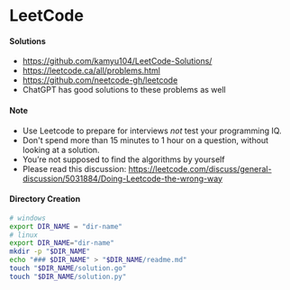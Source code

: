 # LeetCode

#### Solutions
* https://github.com/kamyu104/LeetCode-Solutions/
* https://leetcode.ca/all/problems.html
* https://github.com/neetcode-gh/leetcode
* ChatGPT has good solutions to these problems as well


#### Note

* Use Leetcode to prepare for interviews *not* test your programming IQ.
* Don't spend more than 15 minutes to 1 hour on a question, without looking at a solution.
* You’re not supposed to find the algorithms by yourself
* Please read this discussion: https://leetcode.com/discuss/general-discussion/5031884/Doing-Leetcode-the-wrong-way


#### Directory Creation

```sh
# windows
export DIR_NAME = "dir-name"
# linux
export DIR_NAME="dir-name"
mkdir -p "$DIR_NAME"
echo "### $DIR_NAME" > "$DIR_NAME/readme.md"
touch "$DIR_NAME/solution.go"
touch "$DIR_NAME/solution.py"
```

<!--
XYZ prbolem in golang and python along with problem statement.

Please add comments to the code.

The main function should be commented out by default.

Python solution must be under a class Solution. Golang solution should not have a Solution struct.

Please print the problem statement, the approach, time complexity and space complexity as raw markdown code.
-->
